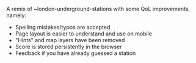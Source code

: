 A remix of ~london-underground-stations with some QoL improvements, namely:
* Spelling mistakes/typos are accepted
* Page layout is easier to understand and use on mobile
* "Hints" and map layers have been removed
* Score is stored persistently in the browser
* Feedback if you have already guessed a station
